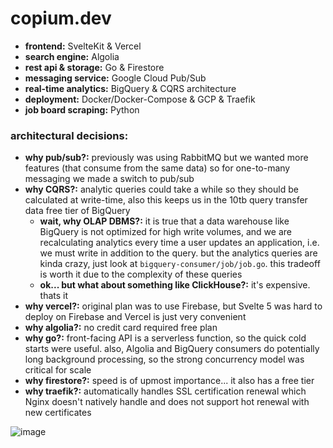 # copium.dev
- **frontend:** SvelteKit & Vercel
- **search engine:** Algolia
- **rest api & storage:** Go & Firestore
- **messaging service:** Google Cloud Pub/Sub
- **real-time analytics:** BigQuery & CQRS architecture
- **deployment:** Docker/Docker-Compose & GCP & Traefik
- **job board scraping:** Python

### architectural decisions:
- **why pub/sub?:** previously was using RabbitMQ but we wanted more features (that consume from the same data) so for one-to-many messaging we made a switch to pub/sub
- **why CQRS?:** analytic queries could take a while so they should be calculated at write-time, also this keeps us in the 10tb query transfer data free tier of BigQuery
  - **wait, why OLAP DBMS?:** it is true that a data warehouse like BigQuery is not optimized for high write volumes, and we are recalculating analytics every time a user updates an application, i.e. we must write in addition to the query. but the analytics queries are kinda crazy, just look at `bigquery-consumer/job/job.go`. this tradeoff is worth it due to the complexity of these queries
  - **ok... but what about something like ClickHouse?:** it's expensive. thats it
- **why vercel?:** original plan was to use Firebase, but Svelte 5 was hard to deploy on Firebase and Vercel is just very convenient
- **why algolia?:** no credit card required free plan
- **why go?:** front-facing API is a serverless function, so the quick cold starts were useful. also, Algolia and BigQuery consumers do potentially long background processing, so the strong concurrency model was critical for scale
- **why firestore?:** speed is of upmost importance... it also has a free tier
- **why traefik?:** automatically handles SSL certification renewal which Nginx doesn't natively handle and does not support hot renewal with new certificates

![image](https://github.com/user-attachments/assets/4f29ede9-6134-49bb-8d55-aa1c597bfde8)

